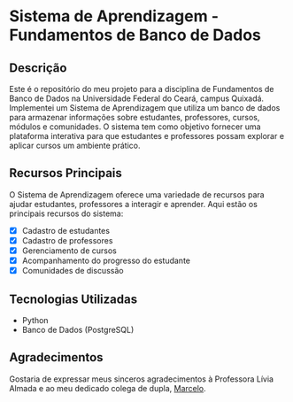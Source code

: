 # Sistema de Aprendizagem - Fundamentos de Banco de Dados

## Descrição
Este é o repositório do meu projeto para a disciplina de Fundamentos de Banco de Dados na Universidade Federal do Ceará, campus Quixadá. Implementei um Sistema de Aprendizagem que utiliza um banco de dados para armazenar informações sobre estudantes, professores, cursos, módulos e comunidades. O sistema tem como objetivo fornecer uma plataforma interativa para que estudantes e professores possam explorar e aplicar cursos um ambiente prático. 

## Recursos Principais
O Sistema de Aprendizagem oferece uma variedade de recursos para ajudar estudantes, professores a interagir e aprender. Aqui estão os principais recursos do sistema:

- [x] Cadastro de estudantes
- [x] Cadastro de professores
- [x] Gerenciamento de cursos
- [x] Acompanhamento do progresso do estudante
- [x] Comunidades de discussão

## Tecnologias Utilizadas
- Python
- Banco de Dados (PostgreSQL)

## Agradecimentos
Gostaria de expressar meus sinceros agradecimentos à Professora Lívia Almada e ao meu dedicado colega de dupla, [Marcelo](https://github.com/marcelobjr1). 